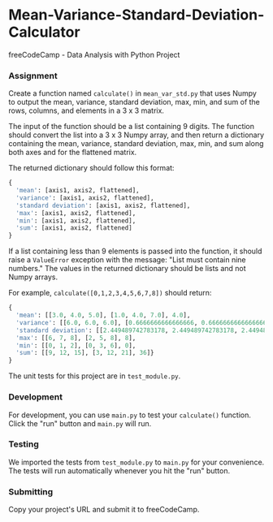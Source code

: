 # Mean-Variance-Standard-Deviation-Calculator
freeCodeCamp - Data Analysis with Python Project

### Assignment

Create a function named `calculate()` in `mean_var_std.py` that uses Numpy to output the mean, variance, standard deviation, max, min, and sum of the rows, columns, and elements in a 3 x 3 matrix. 

The input of the function should be a list containing 9 digits. The function should convert the list into a 3 x 3 Numpy array, and then return a dictionary containing the mean, variance, standard deviation, max, min, and sum along both axes and for the flattened matrix. 

The returned dictionary should follow this format:
```py
{
  'mean': [axis1, axis2, flattened],
  'variance': [axis1, axis2, flattened],
  'standard deviation': [axis1, axis2, flattened],
  'max': [axis1, axis2, flattened],
  'min': [axis1, axis2, flattened],
  'sum': [axis1, axis2, flattened]
}
```

If a list containing less than 9 elements is passed into the function, it should raise a `ValueError` exception with the message: "List must contain nine numbers." The values in the returned dictionary should be lists and not Numpy arrays.

For example, `calculate([0,1,2,3,4,5,6,7,8])` should return:
```py
{
  'mean': [[3.0, 4.0, 5.0], [1.0, 4.0, 7.0], 4.0], 
  'variance': [[6.0, 6.0, 6.0], [0.6666666666666666, 0.6666666666666666, 0.6666666666666666], 6.666666666666667], 
  'standard deviation': [[2.449489742783178, 2.449489742783178, 2.449489742783178], [0.816496580927726, 0.816496580927726, 0.816496580927726], 2.581988897471611],
  'max': [[6, 7, 8], [2, 5, 8], 8],
  'min': [[0, 1, 2], [0, 3, 6], 0],
  'sum': [[9, 12, 15], [3, 12, 21], 36]}
}
```

The unit tests for this project are in `test_module.py`.

### Development

For development, you can use `main.py` to test your `calculate()` function. Click the "run" button and `main.py` will run.

### Testing 

We imported the tests from `test_module.py` to `main.py` for your convenience. The tests will run automatically whenever you hit the "run" button.

### Submitting

Copy your project's URL and submit it to freeCodeCamp.
